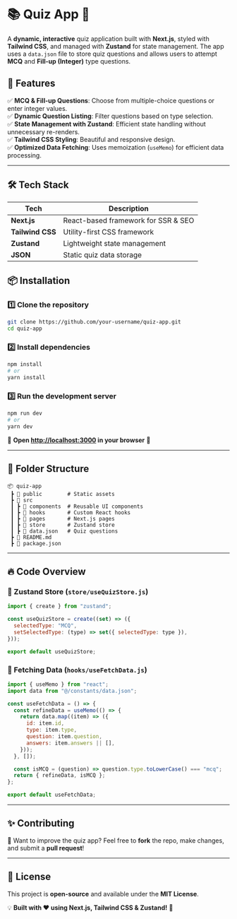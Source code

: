 # 📚 Quiz App 🎯  

A **dynamic, interactive** quiz application built with **Next.js**, styled with **Tailwind CSS**, and managed with **Zustand** for state management. The app uses a `data.json` file to store quiz questions and allows users to attempt **MCQ** and **Fill-up (Integer)** type questions.  

## 🚀 Features  
✅ **MCQ & Fill-up Questions**: Choose from multiple-choice questions or enter integer values.  
✅ **Dynamic Question Listing**: Filter questions based on type selection.  
✅ **State Management with Zustand**: Efficient state handling without unnecessary re-renders.  
✅ **Tailwind CSS Styling**: Beautiful and responsive design.  
✅ **Optimized Data Fetching**: Uses memoization (`useMemo`) for efficient data processing.  

---

## 🛠️ Tech Stack  

| Tech       | Description                           |
|------------|---------------------------------------|
| **Next.js** | React-based framework for SSR & SEO |
| **Tailwind CSS** | Utility-first CSS framework |
| **Zustand** | Lightweight state management |
| **JSON** | Static quiz data storage |


## 📦 Installation  

### 1️⃣ Clone the repository  
```sh
git clone https://github.com/your-username/quiz-app.git
cd quiz-app
```

### 2️⃣ Install dependencies  
```sh
npm install
# or
yarn install
```

### 3️⃣ Run the development server  
```sh
npm run dev
# or
yarn dev
```

📌 **Open [http://localhost:3000](http://localhost:3000) in your browser** 🚀  

---

## 📂 Folder Structure  

```
📦 quiz-app
 ┣ 📂 public        # Static assets
 ┣ 📂 src
 ┃ ┣ 📂 components  # Reusable UI components
 ┃ ┣ 📂 hooks       # Custom React hooks
 ┃ ┣ 📂 pages       # Next.js pages
 ┃ ┣ 📂 store       # Zustand store
 ┃ ┣ 📜 data.json   # Quiz questions
 ┣ 📜 README.md
 ┣ 📜 package.json
```

---

## 🔥 Code Overview  

### 📌 Zustand Store (`store/useQuizStore.js`)  
```js
import { create } from "zustand";

const useQuizStore = create((set) => ({
  selectedType: "MCQ",
  setSelectedType: (type) => set({ selectedType: type }),
}));

export default useQuizStore;
```

### 📌 Fetching Data (`hooks/useFetchData.js`)  
```js
import { useMemo } from "react";
import data from "@/constants/data.json";

const useFetchData = () => {
  const refineData = useMemo(() => {
    return data.map((item) => ({
      id: item.id,
      type: item.type,
      question: item.question,
      answers: item.answers || [],
    }));
  }, []);

  const isMCQ = (question) => question.type.toLowerCase() === "mcq";
  return { refineData, isMCQ };
};

export default useFetchData;
```

---

## ✨ Contributing  

🚀 Want to improve the quiz app? Feel free to **fork** the repo, make changes, and submit a **pull request**!  

---

## 📜 License  

This project is **open-source** and available under the **MIT License**.  

💡 **Built with ❤️ using Next.js, Tailwind CSS & Zustand!** 🚀
